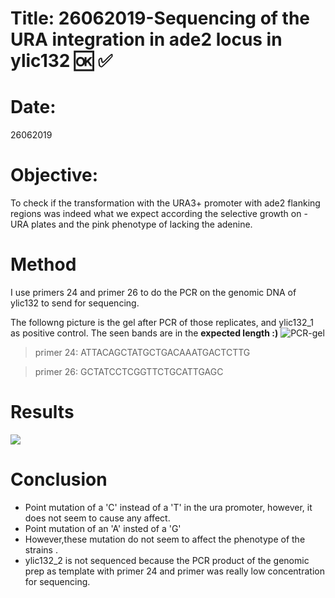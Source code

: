 # Title: 26062019-Sequencing of the URA integration in ade2 locus in ylic132 :ok: :white_check_mark:

# Date:
26062019

# Objective:
To check if the transformation with the URA3+ promoter with ade2 flanking regions was indeed what we expect according the selective growth on -URA plates and the pink phenotype of lacking the adenine.

# Method

I use primers 24 and primer 26 to do the PCR on the genomic DNA of ylic132 to send for sequencing.

The followng picture is the gel after PCR of those replicates, and ylic132_1 as positive control. The seen bands are in the **expected length :)**
![PCR-gel](../Images/ylic132_bio_replicates_2019-07-03-12hr-04min_edited.png)

> primer 24: ATTACAGCTATGCTGACAAATGACTCTTG

> primer 26: GCTATCCTCGGTTCTGCATTGAGC


# Results
![](../Images/sequencing_mag_snap-gene-02.png)


# Conclusion

- Point mutation of a 'C' instead of a 'T' in the ura promoter, however, it does not seem to cause any affect.
- Point mutation of an 'A' insted of a 'G'
- However,these mutation do not seem to affect the phenotype of the strains .
- ylic132_2 is not sequenced because the PCR product of the genomic prep as template with primer 24 and primer was really low concentration for sequencing.
